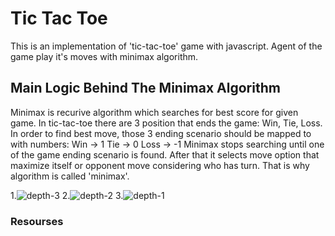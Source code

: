 # Tic Tac Toe 
This is an implementation of 'tic-tac-toe' game with javascript.
Agent of the game play it's moves with minimax algorithm.

## Main Logic Behind The Minimax Algorithm

Minimax is recurive algorithm which searches for best score for given game. In tic-tac-toe there are 3 position that ends the game: Win, Tie, Loss.
In order to find best move, those 3 ending scenario should be mapped to with numbers:
  Win  -> 1
  Tie  -> 0
  Loss -> -1
 Minimax stops searching until one of the game ending scenario is found. After that it selects move option that maximize itself or opponent move considering who has turn. That is why algorithm is called 'minimax'.
  

1.![depth-3](https://user-images.githubusercontent.com/56651041/131475596-69f28772-a661-4957-b819-485040d743a5.png)
2.![depth-2 ](https://user-images.githubusercontent.com/56651041/131475602-f5aa726e-de5a-41cc-8363-8239595b7248.png)
3.![depth-1](https://user-images.githubusercontent.com/56651041/131475601-04c05035-861f-4649-b8fd-d988aafa83a7.png)



### Resourses

